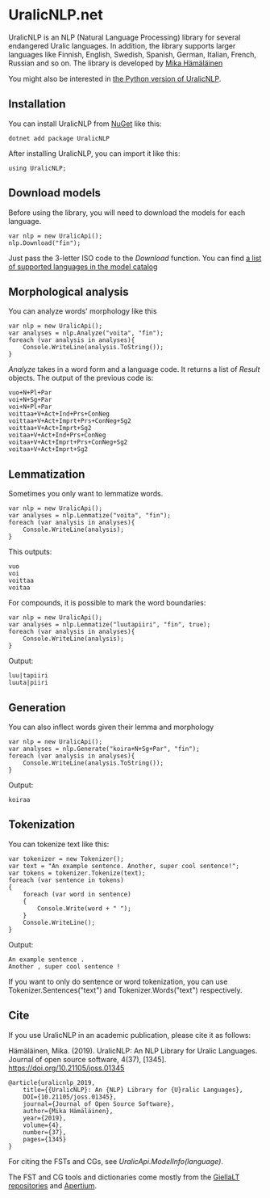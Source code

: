 # UralicNLP.net

UralicNLP is an NLP (Natural Language Processing) library for several endangered Uralic languages. In addition, the library supports larger languages like Finnish, English, Swedish, Spanish, German, Italian, French, Russian and so on. The library is developed by [Mika Hämäläinen](https://mikakalevi.com)

You might also be interested in [the Python version of UralicNLP](https://github.com/mikahama/UralicNLP).

## Installation

You can install UralicNLP from [NuGet](https://www.nuget.org/packages/UralicNLP/) like this:

    dotnet add package UralicNLP

After installing UralicNLP, you can import it like this:

    using UralicNLP;

## Download models

Before using the library, you will need to download the models for each language.

    var nlp = new UralicApi();
    nlp.Download("fin");

Just pass the 3-letter ISO code to the *Download* function. You can find [a list of supported languages in the model catalog](http://models.uralicnlp.com/nightly/index.html)

## Morphological analysis

You can analyze words' morphology like this

    var nlp = new UralicApi();
    var analyses = nlp.Analyze("voita", "fin");
    foreach (var analysis in analyses){
        Console.WriteLine(analysis.ToString());
    }

*Analyze* takes in a word form and a language code. It returns a list of *Result* objects. The output of the previous code is:

    vuo+N+Pl+Par
    voi+N+Sg+Par
    voi+N+Pl+Par
    voittaa+V+Act+Ind+Prs+ConNeg
    voittaa+V+Act+Imprt+Prs+ConNeg+Sg2
    voittaa+V+Act+Imprt+Sg2
    voitaa+V+Act+Ind+Prs+ConNeg
    voitaa+V+Act+Imprt+Prs+ConNeg+Sg2
    voitaa+V+Act+Imprt+Sg2

## Lemmatization

Sometimes you only want to lemmatize words.

    var nlp = new UralicApi();
    var analyses = nlp.Lemmatize("voita", "fin");
    foreach (var analysis in analyses){
        Console.WriteLine(analysis);
    }

This outputs:

    vuo
    voi
    voittaa
    voitaa

For compounds, it is possible to mark the word boundaries:

    var nlp = new UralicApi();
    var analyses = nlp.Lemmatize("luutapiiri", "fin", true);
    foreach (var analysis in analyses){
        Console.WriteLine(analysis);
    }

Output:

    luu|tapiiri
    luuta|piiri

## Generation

You can also inflect words given their lemma and morphology

    var nlp = new UralicApi();
    var analyses = nlp.Generate("koira+N+Sg+Par", "fin");
    foreach (var analysis in analyses){
        Console.WriteLine(analysis.ToString());
    }

Output:

    koiraa

## Tokenization

You can tokenize text like this:

    var tokenizer = new Tokenizer();
    var text = "An example sentence. Another, super cool sentence!";
    var tokens = tokenizer.Tokenize(text);
    foreach (var sentence in tokens)
    {
        foreach (var word in sentence)
        {
            Console.Write(word + " ");
        }
        Console.WriteLine();
    }

Output:

    An example sentence . 
    Another , super cool sentence ! 

If you want to only do sentence or word tokenization, you can use Tokenizer.Sentences("text") and Tokenizer.Words("text") respectively.

## Cite

If you use UralicNLP in an academic publication, please cite it as follows:

Hämäläinen, Mika. (2019). UralicNLP: An NLP Library for Uralic Languages. Journal of open source software, 4(37), [1345]. https://doi.org/10.21105/joss.01345

    @article{uralicnlp_2019, 
        title={{UralicNLP}: An {NLP} Library for {U}ralic Languages},
        DOI={10.21105/joss.01345}, 
        journal={Journal of Open Source Software}, 
        author={Mika Hämäläinen}, 
        year={2019}, 
        volume={4},
        number={37},
        pages={1345}
    }

For citing the FSTs and CGs, see *UralicApi.ModelInfo(language)*.

The FST and CG tools and dictionaries come mostly from the [GiellaLT repositories](https://github.com/giellalt) and [Apertium](https://github.com/apertium).

